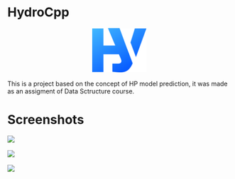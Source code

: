 # HydroCpp

<p align="center">
<img src="/public/HydroLogo.png" alt="logo" style="max-height:100px;"/>
</p>

This is a project based on the concept of HP model prediction, it was made as an assigment of Data Sctructure course.

# Screenshots

![](https://i.imgur.com/lu7EMmd.png)

![](https://i.imgur.com/ZBiiDdA.png)

![](https://i.imgur.com/PG9f12f.png)
